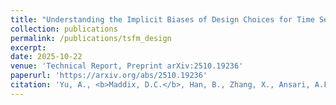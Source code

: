 ```yaml
---
title: "Understanding the Implicit Biases of Design Choices for Time Series Foundation Models"
collection: publications
permalink: /publications/tsfm_design
excerpt:
date: 2025-10-22
venue: 'Technical Report, Preprint arXiv:2510.19236'
paperurl: 'https://arxiv.org/abs/2510.19236'
citation: 'Yu, A., <b>Maddix, D.C.</b>, Han, B., Zhang, X., Ansari, A.F., Shchur, O., Faloutsos, C., Wilson, A.G., Mahoney, M.W., Wang, Y., (2025). &quot;Understanding the Implicit Biases of Design Choices for Time Series Foundation Models. &quot; <i> Technical Report, Preprint arXiv:2510.19236</i>, Under Review.'
---
```

